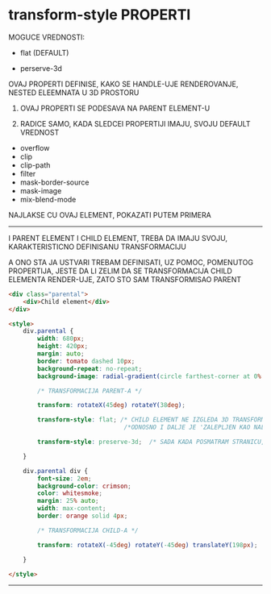 # transform-style PROPERTI

MOGUCE VREDNOSTI:

- flat (DEFAULT)

- perserve-3d

OVAJ PROPERTI DEFINISE, KAKO SE HANDLE-UJE RENDEROVANJE, NESTED ELEEMNATA U 3D PROSTORU

1. OVAJ PROPERTI SE PODESAVA NA PARENT ELEMENT-U

1. RADICE SAMO, KADA SLEDCEI PROPERTIJI IMAJU, SVOJU DEFAULT VREDNOST

- overflow
- clip
- clip-path
- filter
- mask-border-source
- mask-image
- mix-blend-mode

NAJLAKSE CU OVAJ ELEMENT, POKAZATI PUTEM PRIMERA

****

I PARENT ELEMENT I CHILD ELEMENT, TREBA DA IMAJU SVOJU, KARAKTERISTICNO DEFINISANU TRANSFORMACIJU

A ONO STA JA USTVARI TREBAM DEFINISATI, UZ POMOC, POMENUTOG PROPERTIJA, JESTE DA LI ZELIM DA SE TRANSFORMACIJA CHILD ELEMENTA RENDER-UJE, ZATO STO SAM TRANSFORMISAO PARENT

```HTML
<div class="parental">
    <div>Child element</div>
</div>

<style>
    div.parental {
        width: 680px;
        height: 420px;
        margin: auto;
        border: tomato dashed 10px;
        background-repeat: no-repeat;
        background-image: radial-gradient(circle farthest-corner at 0% 0%, rgba(255, 235, 205, 0.753) 20%, rgba(128, 128, 0, 0.534) 50%);

        /* TRANSFORMACIJA PARENT-A */

        transform: rotateX(45deg) rotateY(38deg);

        transform-style: flat; /* CHILD ELEMENT NE IZGLEDA 3D TRANSFORMISANO, U ODNOSU NA PARENT */
                                /*ODNOSNO I DALJE JE 'ZALEPLJEN KAO NALEPNICA ZA PARENT'  */

        transform-style: preserve-3d;  /* SADA KADA POSMATRAM STRANICU, I CHILD ELEMENT IZGLEDA 3D TRANSFORMISANO */

    }

    div.parental div {
        font-size: 2em;
        background-color: crimson;
        color: whitesmoke;
        margin: 25% auto;
        width: max-content;
        border: orange solid 4px;

        /* TRANSFORMACIJA CHILD-A */

        transform: rotateX(-45deg) rotateY(-45deg) translateY(198px);

    }

</style>

```

****